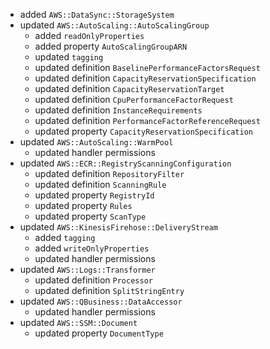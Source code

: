 - added `AWS::DataSync::StorageSystem`
- updated `AWS::AutoScaling::AutoScalingGroup`
  - added `readOnlyProperties`
  - added property `AutoScalingGroupARN`
  - updated `tagging`
  - updated definition `BaselinePerformanceFactorsRequest`
  - updated definition `CapacityReservationSpecification`
  - updated definition `CapacityReservationTarget`
  - updated definition `CpuPerformanceFactorRequest`
  - updated definition `InstanceRequirements`
  - updated definition `PerformanceFactorReferenceRequest`
  - updated property `CapacityReservationSpecification`
- updated `AWS::AutoScaling::WarmPool`
  - updated handler permissions
- updated `AWS::ECR::RegistryScanningConfiguration`
  - updated definition `RepositoryFilter`
  - updated definition `ScanningRule`
  - updated property `RegistryId`
  - updated property `Rules`
  - updated property `ScanType`
- updated `AWS::KinesisFirehose::DeliveryStream`
  - added `tagging`
  - added `writeOnlyProperties`
  - updated handler permissions
- updated `AWS::Logs::Transformer`
  - updated definition `Processor`
  - updated definition `SplitStringEntry`
- updated `AWS::QBusiness::DataAccessor`
  - updated handler permissions
- updated `AWS::SSM::Document`
  - updated property `DocumentType`
